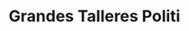 ---
title: "Grandes Talleres Politi"
url: /martinez/grandes-talleres-politi/
shop: reparación de automóviles
---